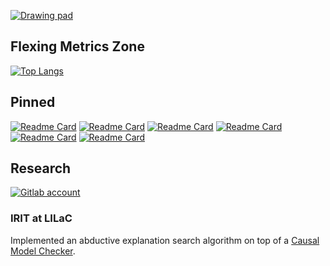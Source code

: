 <!-- [![Top Langs](https://github-readme-stats.vercel.app/api/top-langs/?username=Wabtey&theme=dark&layout=compact)](https://github.com/anuraghazra/github-readme-stats) -->

[![Drawing pad][1]][2]

## Flexing Metrics Zone

[![Top Langs][3]](https://github.com/anuraghazra/github-readme-stats)

<!-- &exclude_repo=github-readme-stats -->

<!--
[![Readme Card][4]](https://github.com/anuraghazra/github-readme-stats)
[4]: https://github-readme-stats.vercel.app/api/pin/?username=Fabinistere&theme=dark&repo=fight_arena
-->
<!--
official one :
https://github-readme-stats.vercel.app/api/top-langs/?username=Wabtey&theme=dark&layout=compact&exclude_repo=github-readme-stats,public_html

'Mine' for private repos :
https://github-readme-stats-wabtey.vercel.app/api/top-langs/?username=Wabtey&theme=dark&layout=compact&exclude_repo=github-readme-stats,public_html

*I'm not sure if the org's repertories are count in (despite [these steps][4])*
*Maybe a pb with my pat* -> it just implement the private repos
[4]: https://github.com/anuraghazra/github-readme-stats/issues/1#issuecomment-981419174
-->

## Pinned

[![Readme Card][4]](https://github.com/Elzapat/fabien-et-la-trahison-de-olf)
[![Readme Card][5]](https://github.com/Fabinistere/fight_arena)
[![Readme Card][6]](https://github.com/Fabinistere/bevy_turn-based_combat)
[![Readme Card][7]](https://github.com/Fabinistere/cats_destroyer_2000)
[![Readme Card][8]](https://github.com/Fabinistere/grandstand-gauntlet)
[![Readme Card][9]](https://github.com/Wabtey/Natureable)

## Research

[![Gitlab account](https://img.shields.io/badge/Gitlab-work-lightblue?style=flat&logo=gitlab)](https://gitlab2.istic.univ-rennes1.fr/Wabtey)

### IRIT at LILaC

Implemented an abductive explanation search algorithm on top of a [Causal Model Checker](https://gitlab2.istic.univ-rennes1.fr/Wabtey/cmc).

[1]:  https://user-images.githubusercontent.com/73140258/180214756-c8391d73-da8a-48bb-ae6b-b9ae5f8dcda6.png
[2]:  https://wabtey.github.io "Danger Zone"

[3]: https://github-readme-stats-one-bice.vercel.app/api/top-langs/?username=Wabtey&theme=dark&layout=compact&role=OWNER,ORGANIZATION_MEMBER,COLLABORATOR&exclude_repo=github-readme-stats,public_html

[4]: https://github-readme-stats.vercel.app/api/pin/?username=Elzapat&repo=fabien-et-la-trahison-de-olf&theme=dark
[5]: https://github-readme-stats.vercel.app/api/pin/?username=Fabinistere&repo=fight_arena&theme=dark
[6]: https://github-readme-stats.vercel.app/api/pin/?username=Fabinistere&repo=bevy_turn-based_combat&theme=dark
[7]: https://github-readme-stats.vercel.app/api/pin/?username=Fabinistere&repo=cats_destroyer_2000&theme=dark
[8]: https://github-readme-stats.vercel.app/api/pin/?username=Fabinistere&repo=grandstand-gauntlet&theme=dark
[9]: https://github-readme-stats.vercel.app/api/pin/?username=Wabtey&repo=Natureable&theme=dark
